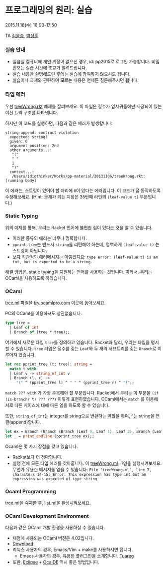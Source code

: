 # 프로그래밍의 원리: 실습 #

2015.11.18(수) 16:00-17:50

TA [김윤승](http://sf.snu.ac.kr/yoonseung.kim), [박상훈](http://sf.snu.ac.kr/sanghoon.park)

### 실습 안내 ###

* 실습실 컴퓨터에 개인 계정이 없으신 경우, id: pp2015로 로그인 가능합니다. 비밀번호는 실습 시간에 조교가 알려드립니다.
* 실습 내용을 설명해드린 후에는 실습에 참여하지 않으셔도 됩니다.
* 실습이나 과제와 관련하여 모르는 내용은 언제든 질문해주시면 됩니다.
 

### 타입 에러 ###

우선 [treeWrong.rkt](treeWrong.rkt) 예제를 살펴보세요.
이 파일은 정수가 잎사귀들에만 저장되어 있는 이진 트리 구조를 나타냅니다.

하지만 이 코드를 실행하면, 다음과 같은 에러가 발생합니다:

```
string-append: contract violation
  expected: string?
  given: 0
  argument position: 2nd
  other arguments...:
   "("
   " "
   1
   ")"
  context...:
   /Users/idiothinker/Works/pp-material/20131106/treeWrong.rkt: [running body]
```

이 에러는, 스트링이 있어야 할 자리에 ```0```이 있다는 에러입니다. 이 코드가 잘 동작하도록 수정해보세요.
(Hint: 문제가 되는 지점은 35번째 라인의 ```(leaf-value t)``` 부분입니다.)


### Static Typing ###

위의 예제를 통해, 우리는 Racket 언어에 불편한 점이 있다는 것을 알 수 있습니다.

* 이러한 종류의 에러는 너무나 명확합니다.
* ```pprint-tree```는 반드시 ```string```을 리턴해야 하는데, 명백하게 ```(leaf-value t)``` 는 스트링이 아닙니다.
* 보다 직관적인 에러메시지는 이렇겠지요: ```type error: (leaf-value t) is an int, but is expected to be a string.```

해결 방법은, static typing을 지원하는 언어를 사용하는 것입니다.
따라서, 우리는 OCaml을 사용하도록 하겠습니다.

### OCaml ###

[tree.ml](tree.ml) 파일을 [try.ocamlpro.com](http://try.ocamlpro.com) 이곳에 놓아보세요.

PC의 OCaml을 이용하셔도 상관없습니다.


```ocaml
type tree =
  | Leaf of int
  | Branch of (tree * tree);;
```

여기에서 새로운 타입 ```tree```를 정의하고 있습니다. Racket과 달리, 우리는 타입을 명시할 수 있습니다. ```tree``` 타입은 정수를 갖는 ```Leaf```와 두 개의 서브트리를 갖는 ```Branch```로 이루어져 있습니다.

```ocaml
let rec pprint_tree (t: tree): string =
  match t with
  | Leaf v -> string_of_int v
  | Branch (l, r) ->
     "(" ^ (pprint_tree l) ^ " " ^ (pprint_tree r) ^ ")";;
```

```match ??? with``` 가 가장 주목해야 할 부분입니다.
Racket에서 우리는 이 부분을 ```(if (is-branch? t) ??? ???)``` 이렇게 표현하였습니다.
OCaml에서는 ```match``` 를 이용해 서로 다른 케이스에 대해 다른 일을 하도록 할 수 있습니다.

또한, ```string_of_int```는 integer를 string으로 변환하는 역할을 하며, ```^```는 string을 연결(append)합니다.

```ocaml
let ex = Branch (Branch (Branch (Leaf 0, Leaf 1), Leaf 2), Branch (Leaf 3, Leaf 4));;
let _ = print_endline (pprint_tree ex);;
```

Ocaml은 몇 가지 장점을 갖고 있습니다.

* Racket보다 더 정확합니다.
* 실행 전에 모든 타입 에러를 찾아줍니다.
이 [treeWrong.ml](treeWrong.ml) 파일을 실행시켜보세요. 무언가 유용한 메시지를 얻을 수 있습니다: 
`File "treeWrong.ml",
line 7, characters 14-15: Error: This expression has type int but an
expression was expected of type string`


### Ocaml Programming ###

tree.ml을 숙지한 후, [list.ml](list.ml)을 완성시켜보세요.

### OCaml Development Environment ###

다음과 같은 OCaml 개발 환경을 사용하실 수 있습니다.

* 채점에 사용되는 OCaml 버전은 4.02입니다.
* [Download](http://caml.inria.fr/download.en.html) 
* 리눅스 사용자의 경우, Emacs/Vim + make를 사용하시면 됩니다.
  + Emacs 사용자의 경우, 유용한 플러그인을 소개합니다.
    [Tuareg](http://www.emacswiki.org/emacs/TuaregMode)
* 또한, [Eclipse](http://eclipse.org) +
  [OcaIDE](http://www.algo-prog.info/ocaide/) 역시 좋은 방법입니다.
